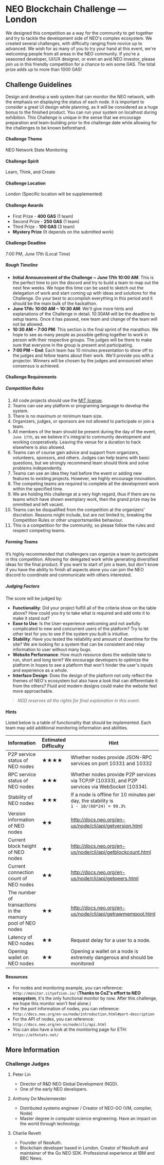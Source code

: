 # NEO Blockchain Challenge  —  London

We designed this competition as a way for the community to get together and try to tackle the development side of NEO's complex ecosystem. We created several challenges, with difficulty ranging from novice up to advanced. We wish for as many of you to try your hand at this event, we're welcoming people from all areas in the NEO community. If you're a seasoned developer, UI/UX designer, or even an avid NEO investor, please join us in this friendly competition for a chance to win some GAS. The total prize adds up to more than 1000 GAS! 

## Challenge Guidelines
Design and develop a web system that can monitor the NEO network, with the emphasis on displaying the status of each node. It is important to consider a great UI design while planning, as it will be considered as a huge bonus to the finished product. You can run your system on localhost during exhibition. This Challenge is unique in the sense that we encourage preparation and team-building prior to the challenge date while allowing for the challenges to be known beforehand.

#### Challenge Theme
NEO Network State Monitoring

#### Challenge Spirit
Learn, Think, and Create

#### Challenge Location
London (Specific location will be supplemented)

#### Challenge Awards
* First Prize - **400 GAS** (1 team)
* Second Prize - **250 GAS** (1 team)
* Third Prize - **100 GAS** (3 team) 
* **Mystery Prize** (It depends on the submitted work) 

#### Challenge Deadline
7:00 PM, June 17th (Local Time)

##### Rough Timeline
- **Initial Announcement of the Challenge ~ June 17th 10:00 AM**: This is the perfect time to join the discord and try to build a team to map out the next few weeks. We hope this time can be used to sketch out the delegation of work and start coming up with ideas and solutions for the Challenge. Do your best to accomplish everything in this period and it should be the main bulk of the hackathon.
- **June 17th: 10:00 AM ~ 10:30 AM**: We'll give more hints and explanations of the Challenge in detail. 10:30AM will be the deadline to setup teams. Once it has passed, new team and change of the team will not be allowed. 
- **10:30 AM ~ 7:00 PM**: This section is the final sprint of the marathon. We hope to see as many people as possible getting together to work in person with their respective groups. The judges will be there to make sure that everyone in the group is present and participating.
- **7:00 PM ~ End**: Each team has 10 minutes presentation to show off to the judges and fellow teams about their work. We'll provide you with a projector.
Winners will be chosen by the judges and announced when consensus is achieved.

#### Challenge Requirements

##### Competition Rules
1. All code projects should use the [MIT license](LICENSE).
2. Teams can use any platform or programing language to develop the system.
3. There is no maximum or minimum team size.
4. Organizers, judges, or sponsors are not allowed to participate or join a team.
5. All members of the team should be present during the day of the event, `June 17th`, as we believe it's integral to community development and working cooperatively. Leaving the venue for a duration to hack elsewhere is also allowed. 
6. Teams can of course gain advice and support from organizers, volunteers, sponsors, and others. Judges can help teams with basic questions, but we strongly recommend team should think and solve problems independently.
7. Teams can use an idea they had before the event or adding new features to existing projects. However, we highly encourage innovation.
8. The competing teams are required to complete all the development work within the specified time.
9. We are holding this challenge at a very high regard, thus if there are no teams which have shown exemplary work, then the grand prize may be ommitted and left vacant.
10. Teams can be disqualified from the competition at the organizers' discretion. Reasons might include, but are not limited to, breaking the Competition Rules or other unsportsmanlike behaviour.
11. This is a competition for the community, so please follow the rules and respect competing teams. 

##### Forming Teams
It’s highly recommended that challengers can organize a team to participate in this competition. Allowing for delegated work while generating diversified ideas for the final product. If you want to start of join a team, but don't know if you have the ability to finish all aspects alone you can join the NEO discord to coordinate and communicate with others interested.

##### Judging Factors
The score will be judged by:
- **Functionality**: Did your project fulfill all of the criteria show on the table above? How could you try to take what is required and add onto it to make it stand out?
- **Ease to Use**: Is the User-experience welcoming and not awfully complicated to new and concurrent users of the platform? Try to let other test for you to see if the system you built is intuitive. 
- **Stability**: Have you tested the reliability and amount of downtime for the site? We are looking for a system that can be consistent and relay information to user without many bugs.
- **Website Performance**: How much resource does the website take to run, short and long term? We encourage developers to optimize the platform in hopes to see a platform that won't hinder the user's inputs and experience as a whole.
- **Interface Design**: Does the design of the platform not only reflect the themes of NEO's ecosystem but also have a look that can differentiate it from the others? Fluid and modern designs could make the website feel more approachable.

>*NGD reserves all the rights for final explanation in this event.*

#### Hints
Listed below is a table of functionality that should be implemented. Each team may add additional monitoring information and abilities.

| Information                                                | Estimated Difficulty | Hint                                                         |
| :--------------------------------------------------------- | :------------------- | ------------------------------------------------------------ |
| P2P service status of NEO nodes                            | ★★★★                 | Whether nodes provide JSON-RPC services on port 10331 and 10332 |
| RPC service status of NEO nodes                            | ★★★                  | Whether nodes provide P2P services via TCP/IP (10333), and P2P services via WebSocket (10334). |
| Stability of NEO nodes                                     | ★★★                  | If a node is offline for 10 minutes per day, the stability is<br/>`1 - 10/(60*24) = 99.3%` |
| Version information of NEO nodes                           | ★★                   | http://docs.neo.org/en-us/node/cli/api/getversion.html       |
| Current block height of NEO nodes                          | ★★                   | http://docs.neo.org/en-us/node/cli/api/getblockcount.html    |
| Current connection count of NEO nodes                      | ★★                   | http://docs.neo.org/en-us/node/cli/api/getpeers.html         |
| The number of transactions in the memory pool of NEO nodes | ★★                   | http://docs.neo.org/en-us/node/cli/api/getrawmempool.html    |
| Latency of NEO nodes                                       | ★★                   | Request delay for a user to a node.                          |
| Opening wallet on NEO nodes                                | ★★                   | Opening a wallet on a node is extremely dangerous and should be monitored |


#### Resources

- For nodes and monitoring example, you can reference:\
`http://monitor.cityofzion.io/`
(**Thanks to CoZ's effort to NEO ecosystem**, it's the only functional monitor by now. After this challenge, we hope this monitor won't feel alone.)
- For the port information of nodes, you can reference:\
`http://docs.neo.org/en-us/node/introduction.html#port-description`
- For the API of nodes, you can reference:\
`http://docs.neo.org/en-us/node/cli/api.html`
- You can also have a look at the monitoring page for ETH:\
`https://ethstats.net/`


## More Information


### Challenge Judges
1. Peter Lin
	-   Director of R\&D NEO Global Development (NGD).
	-   One of the early NEO developers. 
	
2. Anthony De Meulemeester
    -   Distributed systems engineer / Creator of NEO-GO (VM, complier, Node) 
    -   Master degree in computer science engineering. Have an impact on the world through technology. 
    
3. Charlie Revett
	-   Founder of NeoAuth.
	-   Blockchain developer based in London. Creator of NeoAuth and maintainer of the Go NEO SDK. Professional experience at IBM and BBC News.

